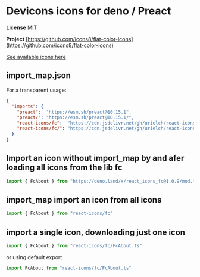 # Devicons icons for deno / Preact

**License** [MIT](https://opensource.org/licenses/MIT)

**Project** [https://github.com/icons8/flat-color-icons](https://github.com/icons8/flat-color-icons)

[See available icons here](https://react-icons.deno.dev/fc)

## import_map.json

For a transparent usage:

```json
{
  "imports": {
    "preact":  "https://esm.sh/preact@10.15.1",
    "preact/": "https://esm.sh/preact@10.15.1/",
    "react-icons/fc":  "https://cdn.jsdelivr.net/gh/urielch/react-icons-fc@1.0.9/mod.ts",
    "react-icons/fc/": "https://cdn.jsdelivr.net/gh/urielch/react-icons-fc@1.0.9/ico/",
  }
}
```

## Import an icon without import_map by and afer loading all icons from the lib fc

```ts
import { FcAbout } from "https://deno.land/x/react_icons_fc@1.0.9/mod.ts"
```

## import_map import an icon from all icons

```ts
import { FcAbout } from "react-icons/fc"
```

## import a single icon, downloading just one icon

```ts
import { FcAbout } from "react-icons/fc/FcAbout.ts"
```

or using default export

```ts
import FcAbout from "react-icons/fc/FcAbout.ts"
```

